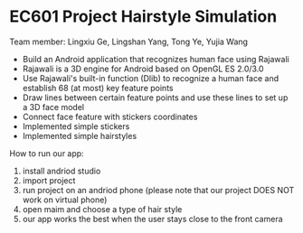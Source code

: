 # EC601 Project Hairstyle Simulation

Team member: Lingxiu Ge, Lingshan Yang, Tong Ye, Yujia Wang

- Build an Android application that recognizes human face using Rajawali
- Rajawali is a 3D engine for Android based on OpenGL ES 2.0/3.0
- Use Rajawali's built-in function (Dlib) to recognize a human face and establish 68 (at most) key feature points
- Draw lines between certain feature points and use these lines to set up a 3D face model
- Connect  face feature with stickers coordinates
- Implemented simple stickers
- Implemented simple hairstyles


How to run our app:
1. install andriod studio
2. import project
3. run project on an andriod phone (please note that our project DOES NOT work on virtual phone)
4. open maim and choose a type of hair style
5. our app works the best when the user stays close to the front camera
